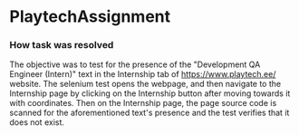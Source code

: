 # PlaytechAssignment

### How task was resolved ###

The objective was to test for the presence of the "Development QA Engineer (Intern)" text in the Internship tab of https://www.playtech.ee/ website.
The selenium test opens the webpage, and then navigate to the Internship page by clicking on the Internship button after moving towards it with coordinates.
Then on the Internship page, the page source code is scanned for the aforementioned text's presence and the test verifies that it does not exist.


